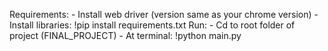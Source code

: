 Requirements:
    - Install web driver (version same as your chrome version)
    - Install libraries: !pip install requirements.txt
Run:
    - Cd to root folder of project (FINAL_PROJECT)
    - At terminal: !python main.py